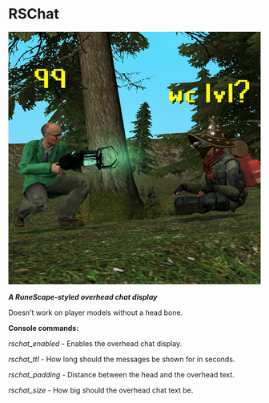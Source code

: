 # RSChat
![Workshop thumbnail image.](https://github.com/unknao/RSChat/blob/main/RSChat_WS2.jpg)

***A RuneScape-styled overhead chat display***

Doesn't work on player models without a head bone.

**Console commands:**

  *rschat_enabled* - Enables the overhead chat display.

  *rschat_ttl* - How long should the messages be shown for in seconds.
  
  *rschat_padding* - Distance between the head and the overhead text.
  
  *rschat_size* - How big should the overhead chat text be.
